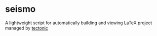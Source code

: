 # seismo

A lightweight script for automatically building and viewing LaTeX project managed by [tectonic](https://tectonic-typesetting.github.io/en-US/)

